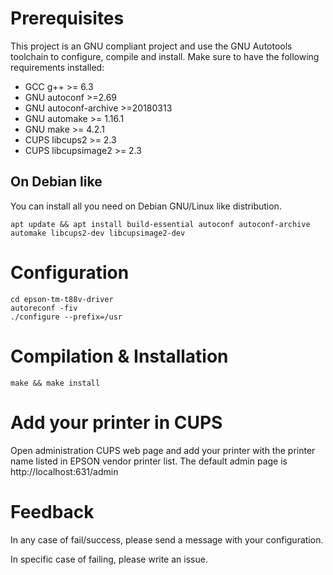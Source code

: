 # Prerequisites

This project is an GNU compliant project and use the GNU Autotools
toolchain to configure, compile and install. Make sure to have the
following requirements installed:

 * GCC g++ >= 6.3
 * GNU autoconf >=2.69
 * GNU autoconf-archive >=20180313
 * GNU automake >= 1.16.1
 * GNU make >= 4.2.1
 * CUPS libcups2 >= 2.3
 * CUPS libcupsimage2 >= 2.3
 
## On Debian like

You can install all you need on Debian GNU/Linux like distribution.
```
apt update && apt install build-essential autoconf autoconf-archive automake libcups2-dev libcupsimage2-dev
```

# Configuration

```
cd epson-tm-t88v-driver
autoreconf -fiv
./configure --prefix=/usr
```

# Compilation & Installation

```
make && make install
```

# Add your printer in CUPS

Open administration CUPS web page and add your printer with the
printer name listed in EPSON vendor printer list. The default admin
page is http://localhost:631/admin

# Feedback

In any case of fail/success, please send a message with your
configuration.

In specific case of failing, please write an issue.
